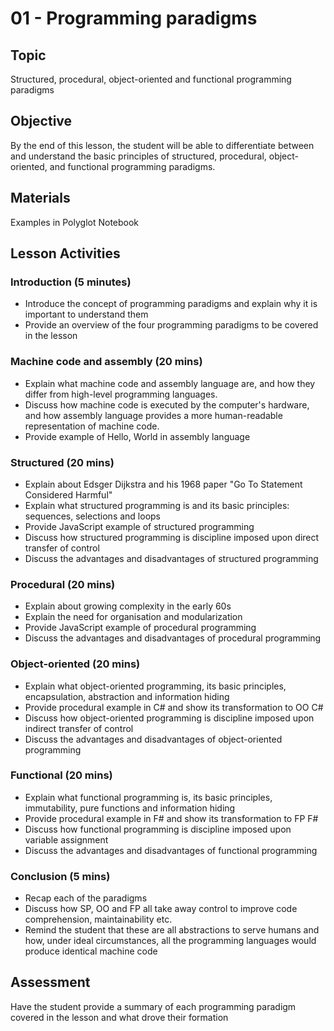 # 01 - Programming paradigms

## Topic

Structured, procedural, object-oriented and functional programming paradigms

## Objective

By the end of this lesson, the student will be able to differentiate between and understand the basic principles of structured, procedural, object-oriented, and functional programming paradigms.

## Materials

Examples in Polyglot Notebook

## Lesson Activities

### Introduction (5 minutes)

- Introduce the concept of programming paradigms and explain why it is important to understand them
- Provide an overview of the four programming paradigms to be covered in the lesson

### Machine code and assembly (20 mins)

- Explain what machine code and assembly language are, and how they differ from high-level programming languages.
- Discuss how machine code is executed by the computer's hardware, and how assembly language provides a more human-readable representation of machine code.
- Provide example of Hello, World in assembly language

### Structured (20 mins)

- Explain about Edsger Dijkstra and his 1968 paper "Go To Statement Considered Harmful"
- Explain what structured programming is and its basic principles: sequences, selections and loops
- Provide JavaScript example of structured programming
- Discuss how structured programming is discipline imposed upon direct transfer of control
- Discuss the advantages and disadvantages of structured programming

### Procedural (20 mins)

- Explain about growing complexity in the early 60s
- Explain the need for organisation and modularization
- Provide JavaScript example of procedural programming
- Discuss the advantages and disadvantages of procedural programming

### Object-oriented (20 mins)

- Explain what object-oriented programming, its basic principles, encapsulation, abstraction and information hiding
- Provide procedural example in C# and show its transformation to OO C#
- Discuss how object-oriented programming is discipline imposed upon indirect transfer of control
- Discuss the advantages and disadvantages of object-oriented programming

### Functional (20 mins)

- Explain what functional programming is, its basic principles, immutability, pure functions and information hiding
- Provide procedural example in F# and show its transformation to FP F#
- Discuss how functional programming is discipline imposed upon variable assignment
- Discuss the advantages and disadvantages of functional programming

### Conclusion (5 mins)

- Recap each of the paradigms
- Discuss how SP, OO and FP all take away control to improve code comprehension, maintainability etc.
- Remind the student that these are all abstractions to serve humans and how, under ideal circumstances, all the programming languages would produce identical machine code

## Assessment

Have the student provide a summary of each programming paradigm covered in the lesson and what drove their formation
